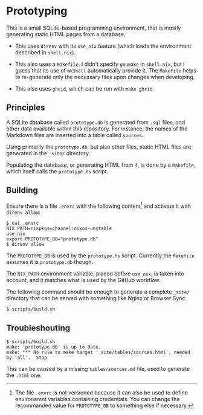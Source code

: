 # Prototyping

This is a small SQLite-based programming environment, that is mostly generating
static HTML pages from a database.

- This uses `direnv` with its `use_nix` feature (which loads the environment
described in `shell.nix`).

- This also uses a `Makefile`. I didn't specify `gnumake` in `shell.nix`, but I
guess that its use of `mkShell` automatically provide it. The `Makefile` helps
to re-generate only the necessary files upon changes when developing.

- This also uses `ghcid`, which can be run with `make ghcid`.


## Principles

A SQLite database called `prototype.db` is generated from `.sql` files, and
other data available within this repository. For instance, the names of the
Markdown files are inserted into a table called `sources`.

Using primarily the `prototype.db`, but also other files, static  HTML files
are generated in the `_site/` directory.

Populating the database, or generating HTML from it, is done by a `Makefile`,
which itself calls the `prototype.hs` script.


## Building

Ensure there is a file `.envrc` with the following content[^envrc] and activate
it with `direnv allow`:

```
$ cat .envrc
NIX_PATH=nixpkgs=channel:nixos-unstable
use_nix
export PROTOTYPE_DB="prototype.db"
$ direnv allow
```

[^envrc]: The file `.envrc` is not versioned because it can also be used to
define environemnt variables containing credentials. You can change the
recommanded value for `PROTOTYPE_DB` to something else if necessary.

The `PROTOTYPE_DB` is used by the `prototype.hs` script. Currently the
`Makefile` assumes it is `prototype.db` though.

The `NIX_PATH` environment variable, placed before `use_nix`, is taken into
account, and it matches what is used by the GitHub workflow.

The following command should be enough to generate a complete `_site/`
directory that can be served with something like Nginx or Browser Sync.

```
$ scripts/build.sh
```


## Troubleshouting

```
$ scripts/build.sh 
make: 'prototype.db' is up to date.
make: *** No rule to make target '_site/tables/sources.html', needed by 'all'.  Stop
```

This can be caused by a missing `tables/sources.md` file, used to generate the
`.html` one.
